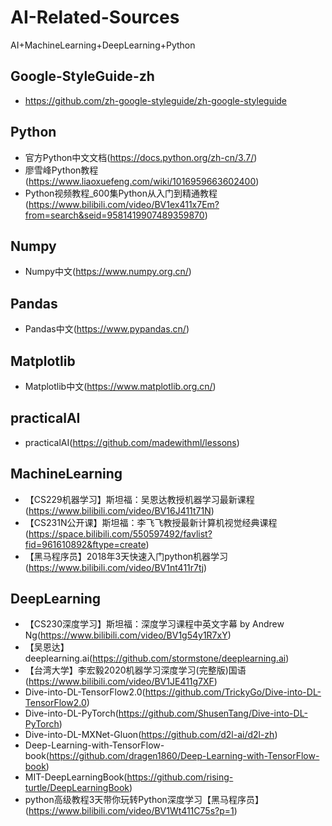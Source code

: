 # AI-Related-Sources
AI+MachineLearning+DeepLearning+Python

## Google-StyleGuide-zh 
- https://github.com/zh-google-styleguide/zh-google-styleguide

## Python
- 官方Python中文文档(https://docs.python.org/zh-cn/3.7/)
- 廖雪峰Python教程(https://www.liaoxuefeng.com/wiki/1016959663602400)
- Python视频教程_600集Python从入门到精通教程(https://www.bilibili.com/video/BV1ex411x7Em?from=search&seid=9581419907489359870)

## Numpy
- Numpy中文(https://www.numpy.org.cn/)

## Pandas
- Pandas中文(https://www.pypandas.cn/)

## Matplotlib
- Matplotlib中文(https://www.matplotlib.org.cn/)

## practicalAI
- practicalAI(https://github.com/madewithml/lessons)

## MachineLearning
- 【CS229机器学习】斯坦福：吴恩达教授机器学习最新课程(https://www.bilibili.com/video/BV16J411t71N)
- 【CS231N公开课】斯坦福：李飞飞教授最新计算机视觉经典课程(https://space.bilibili.com/550597492/favlist?fid=961610892&ftype=create)
- 【黑马程序员】2018年3天快速入门python机器学习(https://www.bilibili.com/video/BV1nt411r7tj)

## DeepLearning
- 【CS230深度学习】斯坦福：深度学习课程中英文字幕 by Andrew Ng(https://www.bilibili.com/video/BV1g54y1R7xY)
- 【吴恩达】deeplearning.ai(https://github.com/stormstone/deeplearning.ai)
- 【台湾大学】李宏毅2020机器学习深度学习(完整版)国语(https://www.bilibili.com/video/BV1JE411g7XF)
- Dive-into-DL-TensorFlow2.0(https://github.com/TrickyGo/Dive-into-DL-TensorFlow2.0)
- Dive-into-DL-PyTorch(https://github.com/ShusenTang/Dive-into-DL-PyTorch)
- Dive-into-DL-MXNet-Gluon(https://github.com/d2l-ai/d2l-zh)
- Deep-Learning-with-TensorFlow-book(https://github.com/dragen1860/Deep-Learning-with-TensorFlow-book)
- MIT-DeepLearningBook(https://github.com/rising-turtle/DeepLearningBook)
- python高级教程3天带你玩转Python深度学习【黑马程序员】(https://www.bilibili.com/video/BV1Wt411C75s?p=1)


